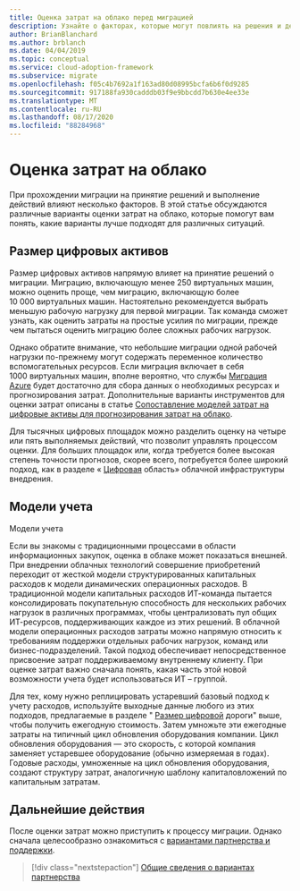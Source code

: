 ```yaml
---
title: Оценка затрат на облако перед миграцией
description: Узнайте о факторах, которые могут повлиять на решения и действия при выполнении, а также различные варианты оценки затрат на облако.
author: BrianBlanchard
ms.author: brblanch
ms.date: 04/04/2019
ms.topic: conceptual
ms.service: cloud-adoption-framework
ms.subservice: migrate
ms.openlocfilehash: f05c4b7692a1f163ad80d08995bcfa6b6f0d9285
ms.sourcegitcommit: 917188fa930cadddb03f9e9bbcdd7b630e4ee33e
ms.translationtype: MT
ms.contentlocale: ru-RU
ms.lasthandoff: 08/17/2020
ms.locfileid: "88284968"
---
```

# <a name="estimate-cloud-costs"></a>Оценка затрат на облако

При прохождении миграции на принятие решений и выполнение действий влияют несколько факторов. В этой статье обсуждаются различные варианты оценки затрат на облако, которые помогут вам понять, какие варианты лучше подходят для различных ситуаций.

## <a name="digital-estate-size"></a>Размер цифровых активов

Размер цифровых активов напрямую влияет на принятие решений о миграции. Миграцию, включающую менее 250 виртуальных машин, можно оценить проще, чем миграцию, включающую более 10 000 виртуальных машин. Настоятельно рекомендуется выбрать меньшую рабочую нагрузку для первой миграции. Так команда сможет узнать, как оценить затраты на простые усилия по миграции, прежде чем пытаться оценить миграцию более сложных рабочих нагрузок.

Однако обратите внимание, что небольшие миграции одной рабочей нагрузки по-прежнему могут содержать переменное количество вспомогательных ресурсов. Если миграция включает в себя 1000 виртуальных машин, вполне вероятно, что службы [Миграция Azure](/azure/migrate/migrate-services-overview) будет достаточно для сбора данных о необходимых ресурсах и прогнозирования затрат. Дополнительные варианты инструментов для оценки затрат описаны в статье [Сопоставление моделей затрат на цифровые активы для прогнозирования затрат на облако](../../../digital-estate/calculate.md).

Для тысячных цифровых площадок можно разделить оценку на четыре или пять выполняемых действий, что позволит управлять процессом оценки. Для больших площадок или, когда требуется более высокая степень точности прогнозов, скорее всего, потребуется более широкий подход, как в разделе « [Цифровая](../../../digital-estate/index.md) область» облачной инфраструктуры внедрения.

## <a name="accounting-models"></a>Модели учета

Модели учета

Если вы знакомы с традиционными процессами в области информационных закупок, оценка в облаке может показаться внешней. При внедрении облачных технологий совершение приобретений переходит от жесткой модели структурированных капитальных расходов к модели динамических операционных расходов. В традиционной модели капитальных расходов ИТ-команда пытается консолидировать покупательную способность для нескольких рабочих нагрузок в различных программах, чтобы централизовать пул общих ИТ-ресурсов, поддерживающих каждое из этих решений. В облачной модели операционных расходов затраты можно напрямую относить к требованиям поддержки отдельных рабочих нагрузок, команд или бизнес-подразделений. Такой подход обеспечивает непосредственное присвоение затрат поддерживаемому внутреннему клиенту. При оценке затрат важно сначала понять, какая часть этой новой возможности учета будет использоваться ИТ – группой.

Для тех, кому нужно реплицировать устаревший базовый подход к учету расходов, используйте выходные данные любого из этих подходов, предлагаемые в разделе " [Размер цифровой](#digital-estate-size) дороги" выше, чтобы получить ежегодную стоимость. Затем умножьте эти ежегодные затраты на типичный цикл обновления оборудования компании. Цикл обновления оборудования — это скорость, с которой компания заменяет устаревшее оборудование (обычно измеряемая в годах). Годовые расходы, умноженные на цикл обновления оборудования, создают структуру затрат, аналогичную шаблону капиталовложений по капитальным затратам.

## <a name="next-steps"></a>Дальнейшие действия

После оценки затрат можно приступить к процессу миграции. Однако сначала целесообразно ознакомиться с [вариантами партнерства и поддержки](./partnership-options.md).

> [!div class="nextstepaction"]
> [Общие сведения о вариантах партнерства](./partnership-options.md)